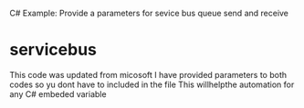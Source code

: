 C# Example:
Provide a parameters for sevice bus queue  send and receive
# servicebus
This code was updated from micosoft
I have provided parameters to both codes so yu dont have to included in the file
This willhelpthe automation for any C# embeded variable
